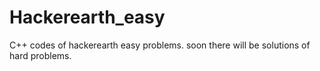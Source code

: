 # Hackerearth_easy
C++ codes of hackerearth easy problems. soon there will be solutions of hard problems.

